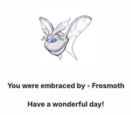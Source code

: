 <p align="center">
    <img src="https://raw.githubusercontent.com/PokeAPI/sprites/master/sprites/pokemon/873.png" width="150" height="150">
</p>
<h3 align="center">You were embraced by - <b>Frosmoth</b></h3>
<h3 align="center">Have a wonderful day!</h3>
